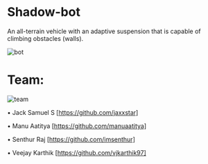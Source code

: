 # Shadow-bot
An all-terrain vehicle with an adaptive suspension that is capable of climbing obstacles (walls).

![bot](https://github.com/spider-tronix/shadow-bot/blob/master/design/renders/shadowBot.jpg)

# Team:
  
![team](https://github.com/spider-tronix/shadow-bot/blob/master/team.JPG)
  
  
  • Jack Samuel S [https://github.com/jaxxstar] 
  
  • Manu Aatitya [https://github.com/manuaatitya]  
  
  • Senthur Raj [https://github.com/imsenthur]
  
  • Veejay Karthik [https://github.com/vjkarthik97]
